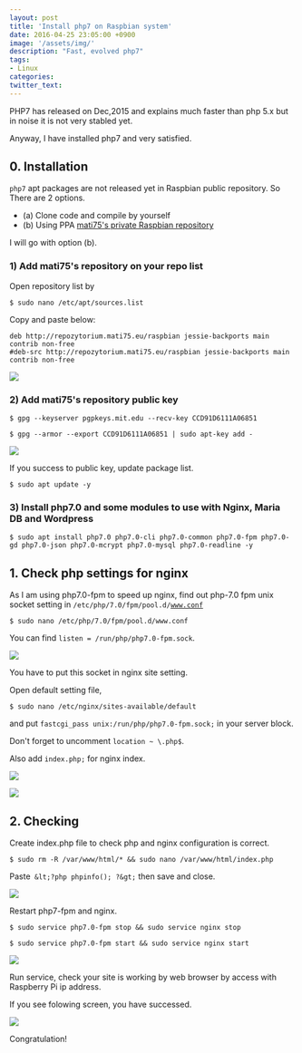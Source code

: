 ```yaml
---
layout: post
title: 'Install php7 on Raspbian system'
date: 2016-04-25 23:05:00 +0900
image: '/assets/img/'
description: "Fast, evolved php7"
tags:
- Linux
categories:
twitter_text:
---
```


PHP7 has released on Dec,2015 and explains much faster than php 5.x but in noise it is not very stabled yet.

Anyway, I have installed php7 and very satisfied.

## 0. Installation

`php7` apt packages are not released yet in Raspbian public repository. So There are 2 options.

* (a) Clone code and compile by yourself
* (b) Using PPA <a href="http://repozytorium.mati75.eu/" target="_blank">mati75's private Raspbian repository</a>

I will go with option (b).

### 1) Add mati75's repository on your repo list

Open repository list by

```
$ sudo nano /etc/apt/sources.list
```

Copy and paste below:

```
deb http://repozytorium.mati75.eu/raspbian jessie-backports main contrib non-free
#deb-src http://repozytorium.mati75.eu/raspbian jessie-backports main contrib non-free
```

<a href="https://googledrive.com/host/0Bw2KEQNBe4nMZW91OWJNZ2lmX0k/img20160305001.png" data-lightbox="24"><img src="https://googledrive.com/host/0Bw2KEQNBe4nMZW91OWJNZ2lmX0k/img20160305001.png"></a>

### 2) Add mati75's repository public key

```
$ gpg --keyserver pgpkeys.mit.edu --recv-key CCD91D6111A06851
```

```
$ gpg --armor --export CCD91D6111A06851 | sudo apt-key add -
```

<a href="https://googledrive.com/host/0Bw2KEQNBe4nMZW91OWJNZ2lmX0k/img20160305002.png" data-lightbox="24"><img src="https://googledrive.com/host/0Bw2KEQNBe4nMZW91OWJNZ2lmX0k/img20160305002.png"></a>

If you success to public key, update package list.

```
$ sudo apt update -y
```

### 3) Install php7.0 and some modules to use with Nginx, Maria DB and Wordpress

```
$ sudo apt install php7.0 php7.0-cli php7.0-common php7.0-fpm php7.0-gd php7.0-json php7.0-mcrypt php7.0-mysql php7.0-readline -y
```

## 1. Check php settings for nginx

As I am using php7.0-fpm to speed up nginx, find out php-7.0 fpm unix socket setting in <code>/etc/php/7.0/fpm/pool.d/www.conf</code>

```
$ sudo nano /etc/php/7.0/fpm/pool.d/www.conf
```

You can find <code>listen = /run/php/php7.0-fpm.sock</code>.

<a href="https://googledrive.com/host/0Bw2KEQNBe4nMZW91OWJNZ2lmX0k/img20160305003.png" data-lightbox="24"><img src="https://googledrive.com/host/0Bw2KEQNBe4nMZW91OWJNZ2lmX0k/img20160305003.png"></a>

You have to put this socket in nginx site setting.

Open default setting file,

```
$ sudo nano /etc/nginx/sites-available/default
```

and put `fastcgi_pass unix:/run/php/php7.0-fpm.sock;` in your server block.

Don't forget to uncomment `location ~ \.php$`.

Also add `index.php;` for nginx index.

<a href="https://googledrive.com/host/0Bw2KEQNBe4nMZW91OWJNZ2lmX0k/img20160417-006.png" data-lightbox="24"><img src="https://googledrive.com/host/0Bw2KEQNBe4nMZW91OWJNZ2lmX0k/img20160417-006.png"></a>

<a href="https://googledrive.com/host/0Bw2KEQNBe4nMZW91OWJNZ2lmX0k/img20160305004.png" data-lightbox="24"><img src="https://googledrive.com/host/0Bw2KEQNBe4nMZW91OWJNZ2lmX0k/img20160305004.png"></a>

## 2. Checking

Create index.php file to check php and nginx configuration is correct.

```
$ sudo rm -R /var/www/html/* && sudo nano /var/www/html/index.php
```

Paste` &lt;?php phpinfo(); ?&gt;` then save and close.

<a href="https://googledrive.com/host/0Bw2KEQNBe4nMZW91OWJNZ2lmX0k/img20160417-007.png" data-lightbox="24"><img src="https://googledrive.com/host/0Bw2KEQNBe4nMZW91OWJNZ2lmX0k/img20160417-007.png"></a>

Restart php7-fpm and nginx.

```
$ sudo service php7.0-fpm stop && sudo service nginx stop
```

```
$ sudo service php7.0-fpm start && sudo service nginx start
```

<a href="https://googledrive.com/host/0Bw2KEQNBe4nMZW91OWJNZ2lmX0k/img20160417-008.png" data-lightbox="24"><img src="https://googledrive.com/host/0Bw2KEQNBe4nMZW91OWJNZ2lmX0k/img20160417-008.png"></a>


Run service, check your site is working by web browser by access with Raspberry Pi ip address.

If you see folowing screen, you have successed.

<a href="https://googledrive.com/host/0Bw2KEQNBe4nMZW91OWJNZ2lmX0k/img20160417-009.png" data-lightbox="24"><img src="https://googledrive.com/host/0Bw2KEQNBe4nMZW91OWJNZ2lmX0k/img20160417-009.png"></a>

Congratulation!
